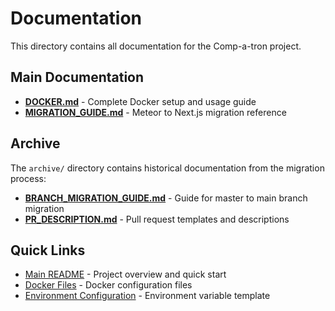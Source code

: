# Documentation

This directory contains all documentation for the Comp-a-tron project.

## Main Documentation

- **[DOCKER.md](./DOCKER.md)** - Complete Docker setup and usage guide
- **[MIGRATION_GUIDE.md](./MIGRATION_GUIDE.md)** - Meteor to Next.js migration reference

## Archive

The `archive/` directory contains historical documentation from the migration process:

- **[BRANCH_MIGRATION_GUIDE.md](./archive/BRANCH_MIGRATION_GUIDE.md)** - Guide for master to main branch migration
- **[PR_DESCRIPTION.md](./archive/PR_DESCRIPTION.md)** - Pull request templates and descriptions

## Quick Links

- [Main README](../README.md) - Project overview and quick start
- [Docker Files](../docker/) - Docker configuration files
- [Environment Configuration](../.env.example) - Environment variable template
